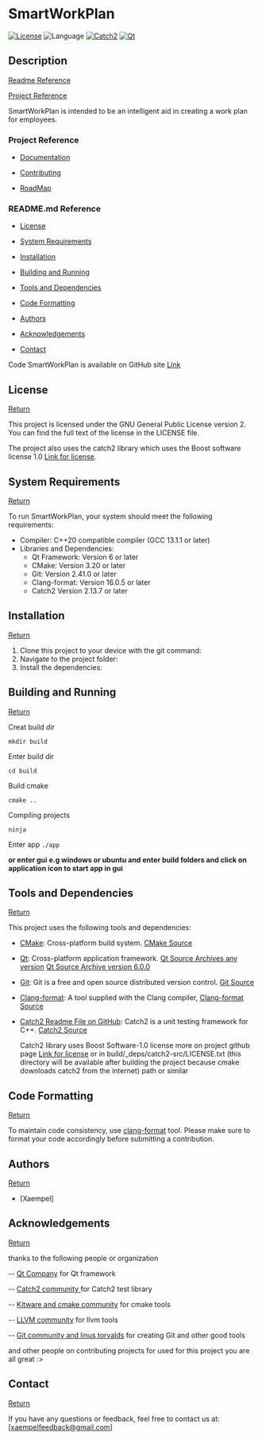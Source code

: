 # SmartWorkPlan

[![License](https://img.shields.io/badge/License-GPLv2-blue.svg)](https://www.gnu.org/licenses/gpl-2.0.html)
![Language](https://img.shields.io/badge/Language-C%2B%2B-blue)
[![Catch2](https://img.shields.io/badge/Tested_with-Catch2-2f2f2f.svg)](https://github.com/catchorg/Catch2)
[![Qt](https://img.shields.io/badge/Framework-Qt-41CD52.svg)](https://www.qt.io/)



## Description
[Readme Reference](#readmemd-reference)

[Project Reference](#project-reference)

SmartWorkPlan is intended to be an intelligent aid in creating a work plan for employees.

### Project Reference

* [Documentation](docs/ReadMe.md)

* [Contributing](.github/CONTRIBUTING.md)

* [RoadMap](docs/RoadMap.md)

### README.md Reference

* [License](#license)

* [System Requirements](#system-requirements)

* [Installation](#installation)

* [Building and Running](#building-and-running)

* [Tools and Dependencies](#tools-and-dependencies)

* [Code Formatting](#code-formatting)

* [Authors](#authors)

* [Acknowledgements](#acknowledgements)

* [Contact](#contact)

Code SmartWorkPlan is available on GitHub site 
[Link](https://github.com/Xaempel/SmartWorkPlan)

## License
[Return](#readmemd-reference)

This project is licensed under the GNU General Public License version 2. You can find the full text of the license in the LICENSE file.

The project also uses the catch2 library which uses the Boost software license 1.0 [Link for license](https://github.com/catchorg/Catch2/blob/devel/LICENSE.txt).

## System Requirements
[Return](#readmemd-reference)

To run SmartWorkPlan, your system should meet the following requirements:

- Compiler: C++20 compatible compiler (GCC 13.1.1 or later)
- Libraries and Dependencies:
  - Qt Framework: Version 6 or later
  - CMake: Version 3.20 or later
  - Git: Version 2.41.0 or later 
  - Clang-format: Version 16.0.5 or later
  - Catch2 Version 2.13.7 or later  

## Installation
[Return](#readmemd-reference)

1. Clone this project to your device with the git command:
2. Navigate to the project folder:
3. Install the dependencies:

## Building and Running 
[Return](#readmemd-reference)

Creat build dir

``` mkdir build ``` 

Enter build dir

``` cd build ``` 

Build cmake 

``` cmake .. ``` 

Compiling projects

``` ninja ``` 

Enter app 
``` ./app ```  

**or enter gui e.g windows or ubuntu and enter build folders and click on application icon to start app in gui**

## Tools and Dependencies
[Return](#readmemd-reference)

This project uses the following tools and dependencies:

* [CMake](https://cmake.org/): Cross-platform build system.
  [CMake Source](https://github.com/Kitware/CMake)

* [Qt](https://www.qt.io/): Cross-platform application framework.
  [Qt Source Archives any version](https://download.qt.io/archive/qt/)
  [Qt Source Archive version 6.0.0](https://download.qt.io/archive/qt/6.0/6.0.0/)

* [Git](https://git-scm.com/): Git is a free and open source distributed version control.
  [Git Source](https://github.com/git/git)

* [Clang-format](https://llvm.org/): A tool supplied with the Clang compiler,
  [Clang-format Source](https://github.com/llvm/llvm-project/tree/main/clang/tools/clang-format)

* [Catch2 Readme File on GitHub](https://github.com/catchorg/Catch2/blob/devel/README.md): Catch2 is a unit testing framework for C++.
  [Catch2 Source](https://github.com/catchorg/Catch2) 

  Catch2 library uses Boost Software-1.0 license more on project github page [Link for license](https://github.com/catchorg/Catch2/blob/devel/LICENSE.txt) 
  or in build/_deps/catch2-src/LICENSE.txt 
  (this directory will be available after building the project because cmake downloads catch2 from the internet) path or similar

## Code Formatting
[Return](#readmemd-reference)

To maintain code consistency, use [clang-format](https://clang.llvm.org/docs/ClangFormat.html) tool. Please make sure to format your code accordingly before submitting a contribution.

## Authors
[Return](#readmemd-reference)

* [Xaempel]

## Acknowledgements
[Return](#readmemd-reference)

thanks to the following people or organization

-- [Qt Company](https://www.qt.io/) for Qt framework

-- [Catch2 community ](https://github.com/catchorg/Catch2) for Catch2 test library

-- [Kitware and cmake community](https://github.com/Kitware/CMake) for cmake tools

-- [LLVM community](https://github.com/llvm/llvm-project) for llvm tools

-- [Git community and linus torvalds](https://github.com/git/git) for creating Git and other good tools 

and other people on contributing projects for used for this project you are all great :> 

## Contact
[Return](#readmemd-reference) 

If you have any questions or feedback, feel free to contact us at: [xaempelfeedback@gmail.com]